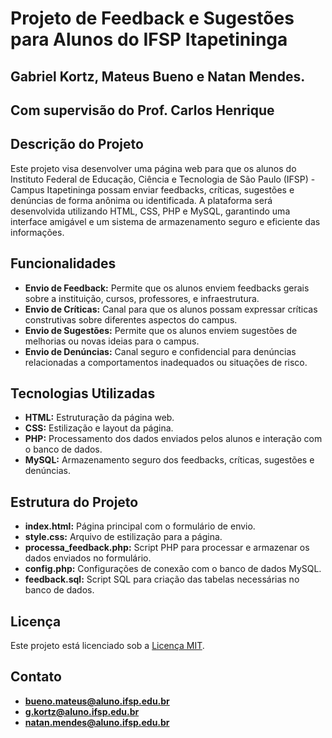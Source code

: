 # Projeto de Feedback e Sugestões para Alunos do IFSP Itapetininga
## Gabriel Kortz, Mateus Bueno e Natan Mendes.
## Com supervisão do Prof. Carlos Henrique

## Descrição do Projeto

Este projeto visa desenvolver uma página web para que os alunos do Instituto Federal de Educação, Ciência e Tecnologia de São Paulo (IFSP) - Campus Itapetininga possam enviar feedbacks, críticas, sugestões e denúncias de forma anônima ou identificada. A plataforma será desenvolvida utilizando HTML, CSS, PHP e MySQL, garantindo uma interface amigável e um sistema de armazenamento seguro e eficiente das informações.

## Funcionalidades

- **Envio de Feedback:** Permite que os alunos enviem feedbacks gerais sobre a instituição, cursos, professores, e infraestrutura.
- **Envio de Críticas:** Canal para que os alunos possam expressar críticas construtivas sobre diferentes aspectos do campus.
- **Envio de Sugestões:** Permite que os alunos enviem sugestões de melhorias ou novas ideias para o campus.
- **Envio de Denúncias:** Canal seguro e confidencial para denúncias relacionadas a comportamentos inadequados ou situações de risco.


## Tecnologias Utilizadas

- **HTML:** Estruturação da página web.
- **CSS:** Estilização e layout da página.
- **PHP:** Processamento dos dados enviados pelos alunos e interação com o banco de dados.
- **MySQL:** Armazenamento seguro dos feedbacks, críticas, sugestões e denúncias.

## Estrutura do Projeto

- **index.html:** Página principal com o formulário de envio.
- **style.css:** Arquivo de estilização para a página.
- **processa_feedback.php:** Script PHP para processar e armazenar os dados enviados no formulário.
- **config.php:** Configurações de conexão com o banco de dados MySQL.
- **feedback.sql:** Script SQL para criação das tabelas necessárias no banco de dados.


## Licença

Este projeto está licenciado sob a [Licença MIT](LICENSE).

## Contato

- **bueno.mateus@aluno.ifsp.edu.br**
- **g.kortz@aluno.ifsp.edu.br**
- **natan.mendes@aluno.ifsp.edu.br**
